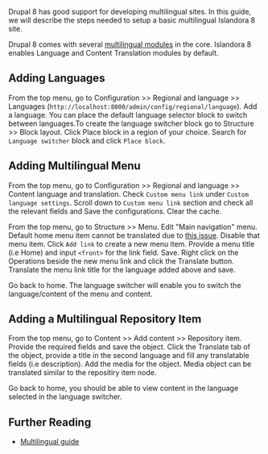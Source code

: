 Drupal 8 has good support for developing multilingual sites. In this guide, we will describe the steps needed to setup a basic multilingual Islandora 8 site.  

Drupal 8 comes with several [multilingual modules](https://www.drupal.org/docs/8/multilingual/choosing-and-installing-multilingual-modules) in the core. Islandora 8 enables Language and Content Translation modules by default.

## Adding Languages
From the top menu, go to Configuration >> Regional and language >> Languages (`http://localhost:8000/admin/config/regional/language`). Add a language. You can place the default language selector block to switch between languages.To create the language switcher block go to Structure >> Block layout. Click Place block in a region of your choice.  Search for `Language switcher` block and click `Place block`.

## Adding Multilingual Menu
From the top menu, go to Configuration >> Regional and language >> Content language and translation. Check `Custom menu link` under `Custom language settings`. Scroll down to `Custom menu link` section and check all the relevant fields and Save the configurations. Clear the cache.  

From the top menu, go to Structure >> Menu. Edit "Main navigation" menu. Default home menu item cannot be translated due to [this issue](https://www.drupal.org/project/drupal/issues/2838106). Disable that menu item. Click `Add link` to create a new menu item. Provide a menu title (i.e Home) and input `<front>` for the link field. Save. Right click on the Operations beside the new menu link and click the Translate button. Translate the menu link title for the language added above and save.

Go back to home. The language switcher will enable you to switch the language/content of the menu and content.

## Adding a Multilingual Repository Item
From the top menu, go to Content >> Add content >> Repository item. Provide the required fields and save the object. Click the Translate tab of the object, provide a title in the second language and fill any translatable fields (i.e description). Add the media for the object. Media object can be translated similar to the repositiry item node.

Go back to home, you should be able to view content in the language selected in the language switcher.  

## Further Reading
* [Multilingual guide](https://www.drupal.org/docs/8/multilingual)
